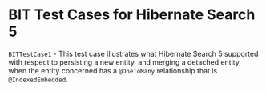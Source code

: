 # BIT Test Cases for Hibernate Search 5

`BITTestCase1` - This test case illustrates what Hibernate Search 5 supported with respect to persisting 
a new entity, and merging a detached entity, when the entity concerned has a `@OneToMany` relationship 
that is `@IndexedEmbedded`.